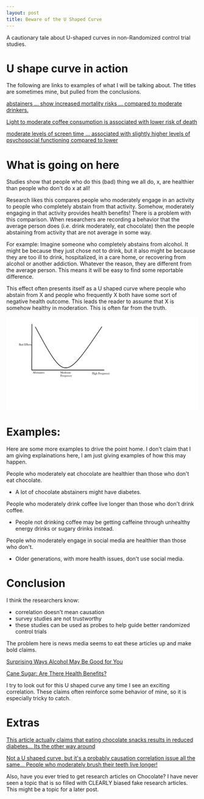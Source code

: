 ```yaml
---
layout: post
title: Beware of the U Shaped Curve
---
```


A cautionary tale about U-shaped curves in non-Randomized control trial studies.

# U shape curve in action

The following are links to examples of what I will be talking about. The titles are sometimes mine, but pulled from the conclusions. 

[abstainers ... show increased mortality risks ... compared to moderate drinkers.](https://onlinelibrary.wiley.com/doi/abs/10.1111/j.1530-0277.2010.01286.x)

[Light to moderate coffee consumption is associated with lower risk of death](https://pubmed.ncbi.nlm.nih.gov/35048949/)

[moderate levels of screen time  ... associated with slightly higher levels of psychosocial functioning compared to lower](https://www.jaacap.org/article/S0890-8567(19)31437-6/fulltext)

# What is going on here

Studies show that people who do this (bad) thing we all do, x, are healthier than people who don't do x at all!

Research likes this compares people who moderately engage in an activity to people who completely abstain from that activity. Somehow, moderately engaging in that activity provides health benefits! There is a problem with this comparison. When researchers are recording a behavior that the average person does (i.e. drink moderately, eat chocolate) then the people abstaining from activity that are not average in some way.

For example: Imagine someone who completely abstains from alcohol. It might be because they just chose not to drink, but it also might be because they are too ill to drink, hospitalized, in a care home, or recovering from alcohol or another addiction. Whatever the reason, they are different from the average person. This means it will be easy to find some reportable difference.

This effect often presents itself as a U shaped curve where people who abstain from X and people who frequently X both have some sort of negative health outcome. This leads the reader to assume that X is somehow healthy in moderation. This is often far from the truth.

![U Curve](/images/UCurve.png)

# Examples:

Here are some more examples to drive the point home. I don't claim that I am giving explainations here, I am just giving examples of how this may happen.

People who moderately eat chocolate are healthier than those who don't eat chocolate.
- A lot of chocolate abstainers might have diabetes.

People who moderately drink coffee live longer than those who don't drink coffee.
- People not drinking coffee may be getting caffeine through unhealthy energy drinks or sugary drinks instead.

People who moderately engage in social media are healthier than those who don't.
- Older generations, with more health issues, don't use social media.

# Conclusion

I think the researchers know: 

- correlation doesn't mean causation
- survey studies are not trustworthy 
- these studies can be used as probes to help guide better randomized control trials

The problem here is news media seems to eat these articles up and make bold claims. 

[Surprising Ways Alcohol May Be Good for You](https://www.webmd.com/diet/ss/slideshow-alcohol-health-benefits)

[Cane Sugar: Are There Health Benefits?](https://www.webmd.com/diet/health-benefits-cane-sugar#1)

I try to look out for this U shaped curve any time I see an exciting correlation. These claims often reinforce some behavior of mine, so it is especially tricky to catch.

# Extras
[This article actually claims that eating chocolate snacks results in reduced diabetes... Its the other way around](https://pubmed.ncbi.nlm.nih.gov/19818197/)

[Not a U shaped curve, but it's a probably causation correlation issue all the same... People who moderately brush their teeth live longer!](https://www.ncbi.nlm.nih.gov/pmc/articles/PMC3124861/)

Also, have you ever tried to get research articles on Chocolate? I have never seen a topic that is so filled with CLEARLY biased fake research articles. This might be a topic for a later post.